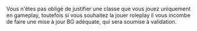 Vous n'êtes pas obligé de justifier une classe que vous jouez uniquement en gameplay, toutefois si vous souhaitez la jouer roleplay il vous incombe de faire une mise à jour BG adéquate, qui sera soumise à validation.
